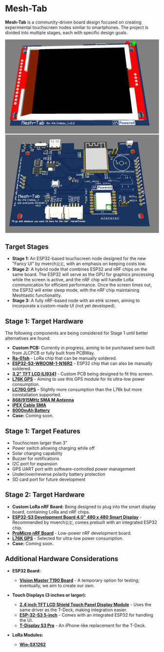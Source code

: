 # Mesh-Tab

**Mesh-Tab** is a community-driven board design focused on creating experimental touchscreen nodes similar to smartphones. The project is divided into multiple stages, each with specific design goals.

![Front](/Images/Mesh-Tab/Mesh-Tab_Front-smol.png)
![back](/Images/Mesh-Tab/Mesh-Tab_Back-smol.png)

## Target Stages

- **Stage 1:** An ESP32-based touchscreen node designed for the new "Fancy UI" by mverch🇩🇪, with an emphasis on keeping costs low.
- **Stage 2:** A hybrid node that combines ESP32 and nRF chips on the same board. The ESP32 will serve as the GPU for graphics processing while the screen is active, and the nRF chip will handle LoRa communication for efficient performance. Once the screen times out, the ESP32 will enter sleep mode, with the nRF chip maintaining Meshtastic functionality.
- **Stage 3:** A fully nRF-based node with an eInk screen, aiming to incorporate a custom-made UI (not yet developed).

## Stage 1: Target Hardware

The following components are being considered for Stage 1 until better alternatives are found:

- **Custom PCB:** Currently in progress, aiming to be purchased semi-built from JLCPCB or fully built from PCBWay.
- [**Ra-01sh**](https://vi.aliexpress.com/item/1005002561194884.html) - LoRa chip that can be manually soldered.
- [**ESP32-S3-WROOM-1-N16R2**](https://www.digikey.com/en/products/detail/espressif-systems/ESP32-S3-WROOM-1-N16R2/16162644) - ESP32 chip that can also be manually soldered.
- [**3.2" TFT LCD ILI9341**](https://www.aliexpress.us/item/3256806072260865.html) - Custom PCB being designed to fit this screen.
- [**L76K GPS**](https://www.waveshare.com/wiki/L76K_GPS_Module) - Aiming to use this GPS module for its ultra-low power consumption.
- [**LC76G GPS**](https://www.waveshare.com/product/lc76g-gnss-module.htm) - Slightly more consumption than the L76k but more constallation supported.
- [**868/915MHz SMA M Antenna**](https://www.aliexpress.us/item/3256804421300249.html)
- [**IPEX Cable SMA**](https://www.aliexpress.us/item/3256807231603277.html)
- [**8000mAh Battery**](https://www.aliexpress.us/item/2251832758431717.html)
- **Case:** Coming soon.

## Stage 1: Target Features

- Touchscreen larger than 3"
- Power switch allowing charging while off
- Solar charging capability
- Buzzer for notifications
- I2C port for expansion
- GPS UART port with software-controlled power management
- Under/over/reverse polarity battery protection
- SD card port for future development

## Stage 2: Target Hardware

- **Custom LoRa nRF Board:** Being designed to plug into the smart display board, containing LoRa and nRF chips.
- [**ESP32-S3 Development Board 4.0" 480 x 480 Smart Display**](https://vi.aliexpress.com/item/1005006478501734.html) - Recommended by mverch🇩🇪, comes prebuilt with an integrated ESP32 chip.
- [**ProMicro nRF Board**](https://www.aliexpress.us/item/3256807196955871.html) - Low-power nRF development board.
- [**L76K GPS**](https://www.waveshare.com/wiki/L76K_GPS_Module) - Selected for ultra-low power consumption.
- **Case:** Coming soon.

## Additional Hardware Considerations

- **ESP32 Board:**
  - [**Vision Master T190 Board**](https://heltec.org/project/mesh-node-t114/) - A temporary option for testing; eventually, we aim to create our own.

- **Touch Displays (3 inches or larger):**
  - [**2.4 inch TFT LCD Shield Touch Panel Display Module**](https://www.aliexpress.us/item/3256802101900425.html) - Uses the same driver as the T-Deck, making integration easier.
  - [**ESP-32-S3 5-inch**](https://vi.aliexpress.com/item/1005006715581887.html) - Comes with an integrated ESP32 for handling the UI.
  - [**T-Display S3 Pro**](https://www.lilygo.cc/products/t-display-s3-pro?variant=43111690141877) - An iPhone-like replacement for the T-Deck.

- **LoRa Modules:**
  - [**Wio-SX1262**](https://www.seeedstudio.com/Wio-SX1262-Wireless-Module-p-5981.html)
